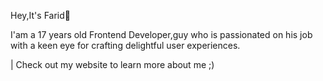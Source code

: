 Hey,It's Farid👋

I'am a 17 years old Frontend Developer,guy who is passionated on his job with a keen eye for crafting delightful user experiences.

  | Check out my website to learn more about me ;)
  

